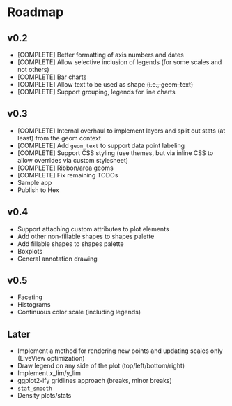 # Roadmap

## v0.2 
* [COMPLETE] Better formatting of axis numbers and dates
* [COMPLETE] Allow selective inclusion of legends (for some scales and not others)
* [COMPLETE] Bar charts
* [COMPLETE] Allow text to be used as shape <s>(i.e., geom_text)</s>
* [COMPLETE] Support grouping, legends for line charts 

## v0.3 
* [COMPLETE] Internal overhaul to implement layers and split out stats (at least) from the geom context
* [COMPLETE] Add `geom_text` to support data point labeling
* [COMPLETE] Support CSS styling (use themes, but via inline CSS to allow overrides via custom stylesheet)
* [COMPLETE] Ribbon/area geoms 
* [COMPLETE] Fix remaining TODOs
* Sample app
* Publish to Hex

## v0.4
* Support attaching custom attributes to plot elements
* Add other non-fillable shapes to shapes palette
* Add fillable shapes to shapes palette
* Boxplots
* General annotation drawing

## v0.5
* Faceting
* Histograms
* Continuous color scale (including legends)

## Later 
* Implement a method for rendering new points and updating scales only (LiveView optimization)
* Draw legend on any side of the plot (top/left/bottom/right)
* Implement x_lim/y_lim
* ggplot2-ify gridlines approach (breaks, minor breaks)
* `stat_smooth`
* Density plots/stats